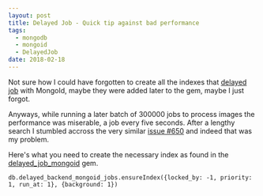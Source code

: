 ```yaml
---
layout: post
title: Delayed Job - Quick tip against bad performance
tags:
  - mongodb
  - mongoid
  - DelayedJob
date: 2018-02-18
---
```

Not sure how I could have forgotten to create all the indexes that [delayed job](https://github.com/collectiveidea/delayed_job) with MongoId, maybe they were
added later to the gem, maybe I just forgot.

Anyways, while running a later batch of 300000 jobs to process images the performance was miserable, a job every five seconds. After a lengthy search I stumbled
accross the very similar [issue #650](https://github.com/collectiveidea/delayed_job/issues/650) and indeed that was my problem.

Here's what you need to create the necessary index as found in the [delayed_job_mongoid](https://github.com/collectiveidea/delayed_job_mongoid/blob/master/lib/delayed/backend/mongoid.rb#L24) gem.

    db.delayed_backend_mongoid_jobs.ensureIndex({locked_by: -1, priority: 1, run_at: 1}, {background: 1})
